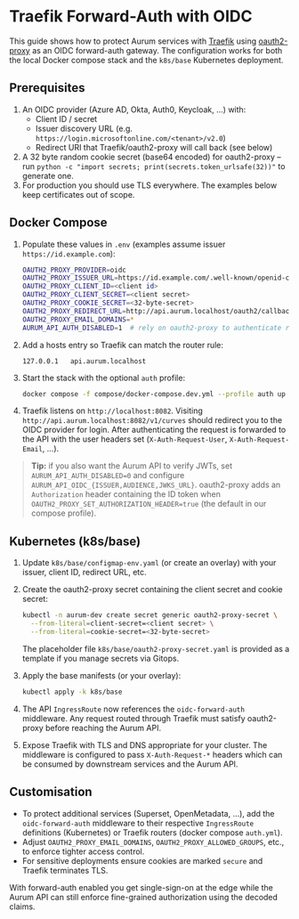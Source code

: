 # Traefik Forward-Auth with OIDC

This guide shows how to protect Aurum services with [Traefik](https://doc.traefik.io/traefik/) using
[oauth2-proxy](https://oauth2-proxy.github.io/oauth2-proxy/) as an OIDC forward-auth gateway.
The configuration works for both the local Docker compose stack and the `k8s/base`
Kubernetes deployment.

## Prerequisites

1. An OIDC provider (Azure AD, Okta, Auth0, Keycloak, …) with:
   - Client ID / secret
   - Issuer discovery URL (e.g. `https://login.microsoftonline.com/<tenant>/v2.0`)
   - Redirect URI that Traefik/oauth2-proxy will call back (see below)
2. A 32 byte random cookie secret (base64 encoded) for oauth2-proxy – run `python -c "import secrets; print(secrets.token_urlsafe(32))"` to generate one.
3. For production you should use TLS everywhere. The examples below keep certificates out of scope.

## Docker Compose

1. Populate these values in `.env` (examples assume issuer `https://id.example.com`):

   ```bash
   OAUTH2_PROXY_PROVIDER=oidc
   OAUTH2_PROXY_ISSUER_URL=https://id.example.com/.well-known/openid-configuration
   OAUTH2_PROXY_CLIENT_ID=<client id>
   OAUTH2_PROXY_CLIENT_SECRET=<client secret>
   OAUTH2_PROXY_COOKIE_SECRET=<32-byte-secret>
   OAUTH2_PROXY_REDIRECT_URL=http://api.aurum.localhost/oauth2/callback
   OAUTH2_PROXY_EMAIL_DOMAINS=*
   AURUM_API_AUTH_DISABLED=1  # rely on oauth2-proxy to authenticate requests
   ```

2. Add a hosts entry so Traefik can match the router rule:

   ```text
   127.0.0.1   api.aurum.localhost
   ```

3. Start the stack with the optional `auth` profile:

   ```bash
   docker compose -f compose/docker-compose.dev.yml --profile auth up traefik oauth2-proxy
   ```

4. Traefik listens on `http://localhost:8082`. Visiting `http://api.aurum.localhost:8082/v1/curves`
   should redirect you to the OIDC provider for login. After authenticating the request is
   forwarded to the API with the user headers set (`X-Auth-Request-User`, `X-Auth-Request-Email`, …).

> **Tip:** if you also want the Aurum API to verify JWTs, set `AURUM_API_AUTH_DISABLED=0` and
> configure `AURUM_API_OIDC_{ISSUER,AUDIENCE,JWKS_URL}`. oauth2-proxy adds an `Authorization` header
> containing the ID token when `OAUTH2_PROXY_SET_AUTHORIZATION_HEADER=true` (the default in our compose profile).

## Kubernetes (k8s/base)

1. Update `k8s/base/configmap-env.yaml` (or create an overlay) with your issuer, client ID, redirect URL, etc.
2. Create the oauth2-proxy secret containing the client secret and cookie secret:

   ```bash
   kubectl -n aurum-dev create secret generic oauth2-proxy-secret \
     --from-literal=client-secret=<client secret> \
     --from-literal=cookie-secret=<32-byte-secret>
   ```

   The placeholder file `k8s/base/oauth2-proxy-secret.yaml` is provided as a template if you manage
   secrets via Gitops.

3. Apply the base manifests (or your overlay):

   ```bash
   kubectl apply -k k8s/base
   ```

4. The API `IngressRoute` now references the `oidc-forward-auth` middleware. Any request routed
   through Traefik must satisfy oauth2-proxy before reaching the Aurum API.

5. Expose Traefik with TLS and DNS appropriate for your cluster. The middleware is configured to pass
   `X-Auth-Request-*` headers which can be consumed by downstream services and the Aurum API.

## Customisation

- To protect additional services (Superset, OpenMetadata, …), add the `oidc-forward-auth` middleware
  to their respective `IngressRoute` definitions (Kubernetes) or Traefik routers (docker compose `auth.yml`).
- Adjust `OAUTH2_PROXY_EMAIL_DOMAINS`, `OAUTH2_PROXY_ALLOWED_GROUPS`, etc., to enforce tighter access control.
- For sensitive deployments ensure cookies are marked `secure` and Traefik terminates TLS.

With forward-auth enabled you get single-sign-on at the edge while the Aurum API can still enforce
fine-grained authorization using the decoded claims.
